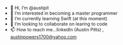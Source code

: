 - 👋 Hi, I’m @austipit
- 👀 I’m interested in becoming a master programmer
- 🌱 I’m currently learning Swift (at this moment)
- 💞️ I’m looking to collaborate on learing to code
- 📫 How to reach me...linkedIn (Austin Pitts) , austinpowers1700@yahoo.com

<!---
austipit/austipit is a ✨ special ✨ repository because its `README.md` (this file) appears on your GitHub profile.
You can click the Preview link to take a look at your changes.
--->
